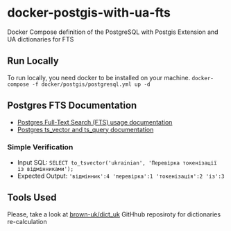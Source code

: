 # docker-postgis-with-ua-fts
Docker Compose definition of the PostgreSQL with Postgis Extension and UA dictionaries for FTS

## Run Locally
To run locally, you need docker to be installed on your machine. 
`docker-compose -f docker/postgis/postgresql.yml up -d`

## Postgres FTS Documentation
- [Postgres Full-Text Search (FTS) usage documentation](https://www.postgresql.org/docs/current/textsearch.html)
- [Postgres ts_vector and ts_query documentation](https://www.postgresql.org/docs/current/datatype-textsearch.html)

### Simple Verification
- Input SQL: `SELECT to_tsvector('ukrainian', 'Перевірка токенізації із відмінниками');`
- Expected Output: `'відмінник':4 'перевірка':1 'токенізація':2 'із':3`

## Tools Used
Please, take a look at
[brown-uk/dict_uk](https://github.com/brown-uk/dict_uk) GitHhub reposiroty for dictionaries re-calculation

